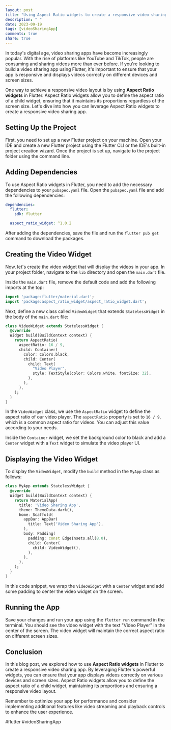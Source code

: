 ```yaml
---
layout: post
title: "Using Aspect Ratio widgets to create a responsive video sharing app in Flutter"
description: " "
date: 2023-09-19
tags: [videoSharingApp]
comments: true
share: true
---
```


In today's digital age, video sharing apps have become increasingly popular. With the rise of platforms like YouTube and TikTok, people are consuming and sharing videos more than ever before. If you're looking to build a video sharing app using Flutter, it's important to ensure that your app is responsive and displays videos correctly on different devices and screen sizes.

One way to achieve a responsive video layout is by using **Aspect Ratio widgets** in Flutter. Aspect Ratio widgets allow you to define the aspect ratio of a child widget, ensuring that it maintains its proportions regardless of the screen size. Let's dive into how you can leverage Aspect Ratio widgets to create a responsive video sharing app.

## Setting Up the Project

First, you need to set up a new Flutter project on your machine. Open your IDE and create a new Flutter project using the Flutter CLI or the IDE's built-in project creation wizard. Once the project is set up, navigate to the project folder using the command line.

## Adding Dependencies

To use Aspect Ratio widgets in Flutter, you need to add the necessary dependencies to your `pubspec.yaml` file. Open the `pubspec.yaml` file and add the following dependencies:

```yaml
dependencies:
  flutter:
    sdk: flutter

  aspect_ratio_widget: ^1.0.2
```

After adding the dependencies, save the file and run the `flutter pub get` command to download the packages.

## Creating the Video Widget

Now, let's create the video widget that will display the videos in your app. In your project folder, navigate to the `lib` directory and open the `main.dart` file.

Inside the `main.dart` file, remove the default code and add the following imports at the top:

```dart
import 'package:flutter/material.dart';
import 'package:aspect_ratio_widget/aspect_ratio_widget.dart';
```

Next, define a new class called `VideoWidget` that extends `StatelessWidget` in the body of the `main.dart` file:

```dart
class VideoWidget extends StatelessWidget {
  @override
  Widget build(BuildContext context) {
    return AspectRatio(
      aspectRatio: 16 / 9,
      child: Container(
        color: Colors.black,
        child: Center(
          child: Text(
            "Video Player",
            style: TextStyle(color: Colors.white, fontSize: 32),
          ),
        ),
      ),
    );
  }
}
```

In the `VideoWidget` class, we use the `AspectRatio` widget to define the aspect ratio of our video player. The `aspectRatio` property is set to `16 / 9`, which is a common aspect ratio for videos. You can adjust this value according to your needs.

Inside the `Container` widget, we set the background color to black and add a `Center` widget with a `Text` widget to simulate the video player UI.

## Displaying the Video Widget

To display the `VideoWidget`, modify the `build` method in the `MyApp` class as follows:

```dart
class MyApp extends StatelessWidget {
  @override
  Widget build(BuildContext context) {
    return MaterialApp(
      title: 'Video Sharing App',
      theme: ThemeData.dark(),
      home: Scaffold(
        appBar: AppBar(
          title: Text('Video Sharing App'),
        ),
        body: Padding(
          padding: const EdgeInsets.all(8.0),
          child: Center(
            child: VideoWidget(),
          ),
        ),
      ),
    );
  }
}
```

In this code snippet, we wrap the `VideoWidget` with a `Center` widget and add some padding to center the video widget on the screen.

## Running the App

Save your changes and run your app using the `flutter run` command in the terminal. You should see the video widget with the text "Video Player" in the center of the screen. The video widget will maintain the correct aspect ratio on different screen sizes.

## Conclusion

In this blog post, we explored how to use **Aspect Ratio widgets** in Flutter to create a responsive video sharing app. By leveraging Flutter's powerful widgets, you can ensure that your app displays videos correctly on various devices and screen sizes. Aspect Ratio widgets allow you to define the aspect ratio of a child widget, maintaining its proportions and ensuring a responsive video layout.

Remember to optimize your app for performance and consider implementing additional features like video streaming and playback controls to enhance the user experience.

#flutter #videoSharingApp